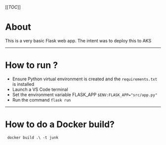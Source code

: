 [[_TOC_]]

# About
This is a very basic Flask web app. The intent was to deploy this to AKS

---

# How to run ?
- Ensure Python virtual environment is created and the `requirements.txt` is installed
- Launch a VS Code terminal
- Set the environment variable FLASK_APP `$ENV:FLASK_APP="src/app.py"`
- Run the command `flask run`

---

# How to do a Docker build?

```
 docker build .\ -t junk
```
